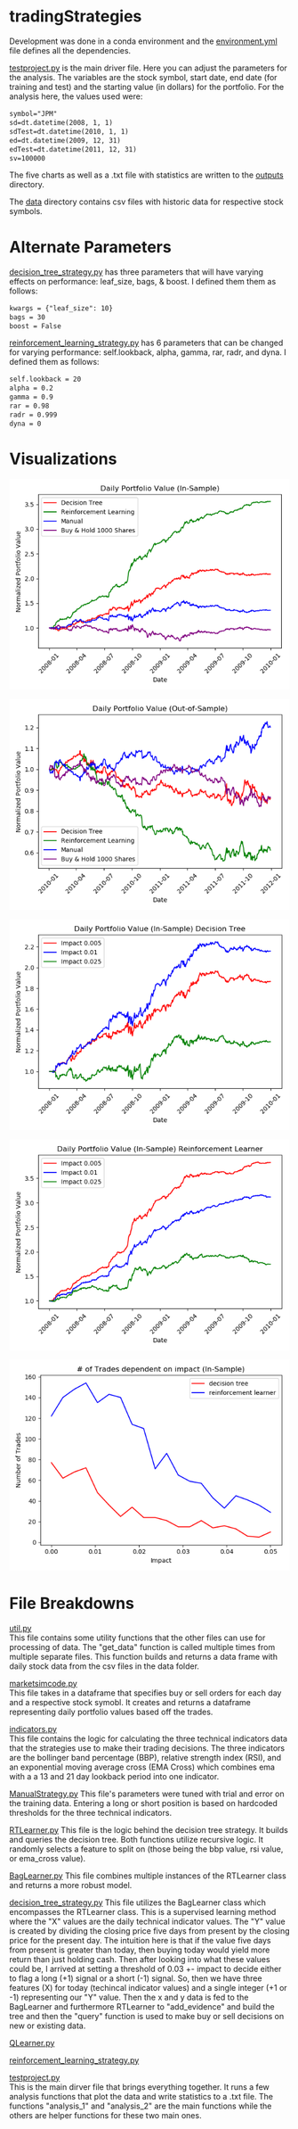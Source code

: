 # tradingStrategies
Development was done in a conda environment and the [environment.yml](environment.yml) file defines all the dependencies.

[testproject.py](testproject.py) is the main driver file. Here you can adjust the parameters for the analysis. The variables are the stock symbol, start date, end date (for training and test) and the starting value (in dollars) for the portfolio. For the analysis here, the values used were:

```
symbol="JPM"  
sd=dt.datetime(2008, 1, 1)  
sdTest=dt.datetime(2010, 1, 1)  
ed=dt.datetime(2009, 12, 31)  
edTest=dt.datetime(2011, 12, 31)  
sv=100000
```

The five charts as well as a .txt file with statistics are written to the [outputs](/outputs) directory.

The [data](/data) directory contains csv files with historic data for respective stock symbols.

# Alternate Parameters
[decision_tree_strategy.py](decision_tree_strategy.py) has three parameters that will have varying effects on performance: leaf_size, bags, & boost. I defined them them as follows:

```
kwargs = {"leaf_size": 10}  
bags = 30  
boost = False
```

[reinforcement_learning_strategy.py](reinforcement_learning_strategy.py) has 6 parameters that can be changed for varying performance: self.lookback, alpha, gamma, rar, radr, and dyna. I defined them as follows:

```
self.lookback = 20  
alpha = 0.2  
gamma = 0.9  
rar = 0.98    
radr = 0.999  
dyna = 0
```

# Visualizations
![](./outputs/in_sample_normalized_portfolios.png) 

![](./outputs/out_of_sample_normalized_portfolios.png)

![](./outputs/impact_dts.png)

![](./outputs/impact_rls.png)

![](./outputs/impact_vs_numTrades.png)

# File Breakdowns

[util.py](util.py)  
This file contains some utility functions that the other files can use for processing of data. The "get_data" function is called multiple times from multiple separate files. This function builds and returns a data frame with daily stock data from the csv files in the data folder.

[marketsimcode.py](marketsimcode.py)  
This file takes in a dataframe that specifies buy or sell orders for each day and a respective stock symobl. It creates and returns a dataframe representing daily portfolio values based off the trades.

[indicators.py](indicators.py)  
This file contains the logic for calculating the three technical indicators data that the strategies use to make their trading decisions. The three indicators are the bollinger band percentage (BBP), relative strength index (RSI), and an exponential moving average cross (EMA Cross) which combines ema with a a 13 and 21 day lookback period into one indicator.

[ManualStrategy.py](ManualStrategy.py)
This file's parameters were tuned with trial and error on the training data. Entering a long or short position is based on hardcoded thresholds for the three technical indicators.

[RTLearner.py](RTLearner.py)
This file is the logic behind the decision tree strategy. It builds and queries the decision tree. Both functions utilize recursive logic. It randomly selects a feature to split on (those being the bbp value, rsi value, or ema_cross value).

[BagLearner.py](BagLearner.py)
This file combines multiple instances of the RTLearner class and returns a more robust model.

[decision_tree_strategy.py](decision_tree_strategy.py)
This file utilizes the BagLearner class which encompasses the RTLearner class. This is a supervised learning method where the "X" values are the daily technical indicator values. The "Y" value is created by dividing the closing price five days from present by the closing price for the present day. The intuition here is that if the value five days from present is greater than today, then buying today would yield more return than just holding cash. Then after looking into what these values could be, I arrived at setting a threshold of 0.03 +- impact to decide either to flag a long (+1) signal or a short (-1) signal. So, then we have three features (X) for today (techincal indicator values) and a single integer (+1 or -1) representing our "Y" value.
Then the x and y data is fed to the BagLearner and furthermore RTLearner to "add_evidence" and build the tree and then the "query" function is used to make buy or sell decisions on new or existing data.

[QLearner.py](QLearner.py)

[reinforcement_learning_strategy.py](reinforcement_learning_strategy.py)

[testproject.py](testproject.py)  
This is the main dirver file that brings everything together. It runs a few analysis functions that plot the data and write statistics to a .txt file. The functions "analysis_1" and "analysis_2" are the main functions while the others are helper functions for these two main ones.
